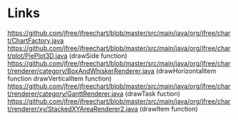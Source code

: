 # Links
https://github.com/jfree/jfreechart/blob/master/src/main/java/org/jfree/chart/ChartFactory.java
https://github.com/jfree/jfreechart/blob/master/src/main/java/org/jfree/chart/plot/PiePlot3D.java (drawSide function)
https://github.com/jfree/jfreechart/blob/master/src/main/java/org/jfree/chart/renderer/category/BoxAndWhiskerRenderer.java (drawHorizontalItem function drawVerticalItem function)
https://github.com/jfree/jfreechart/blob/master/src/main/java/org/jfree/chart/renderer/category/GanttRenderer.java (drawTask fuction)
https://github.com/jfree/jfreechart/blob/master/src/main/java/org/jfree/chart/renderer/xy/StackedXYAreaRenderer2.java (drawItem function)
